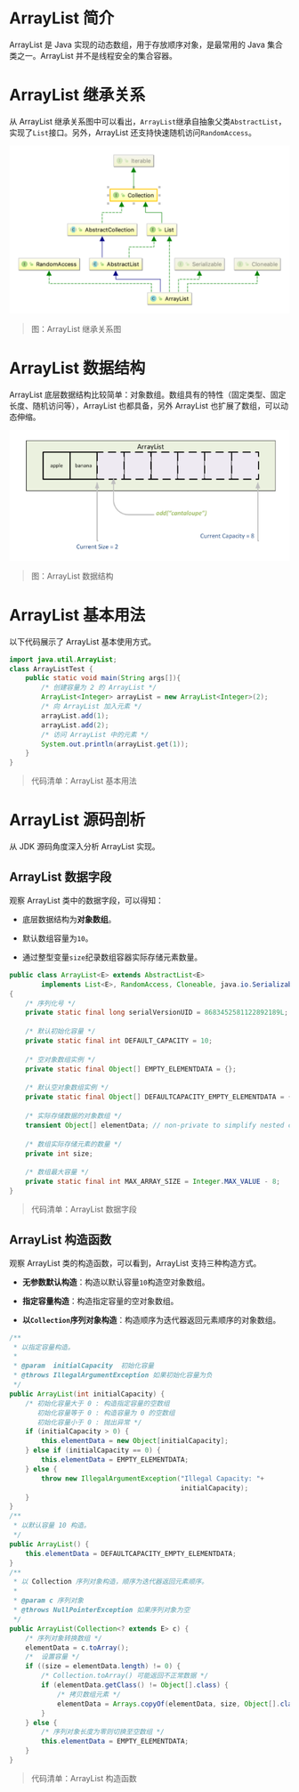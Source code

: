 # ArrayList 简介

ArrayList 是 Java 实现的动态数组，用于存放顺序对象，是最常用的 Java 集合类之一。ArrayList 并不是线程安全的集合容器。

# ArrayList 继承关系

从 ArrayList 继承关系图中可以看出，`ArrayList`继承自抽象父类`AbstractList`，实现了`List`接口。另外，ArrayList 还支持快速随机访问`RandomAccess`。

![Collections-ArrayList-1-Hierarchy][Collections-ArrayList-1-Hierarchy]

> 图：ArrayList 继承关系图

# ArrayList 数据结构

ArrayList 底层数据结构比较简单：对象数组。数组具有的特性（固定类型、固定长度、随机访问等），ArrayList 也都具备，另外 ArrayList 也扩展了数组，可以动态伸缩。

![Collections-ArrayList-2-DataStructure][Collections-ArrayList-2-DataStructure]

> 图：ArrayList 数据结构

# ArrayList 基本用法

以下代码展示了 ArrayList 基本使用方式。

```java
import java.util.ArrayList;
class ArrayListTest {
    public static void main(String args[]){
        /* 创建容量为 2 的 ArrayList */
        ArrayList<Integer> arrayList = new ArrayList<Integer>(2);
        /* 向 ArrayList 加入元素 */
        arrayList.add(1);
        arrayList.add(2);
        /* 访问 ArrayList 中的元素 */
        System.out.println(arrayList.get(1));
    }
}
```
> 代码清单：ArrayList 基本用法

# ArrayList 源码剖析

从 JDK 源码角度深入分析 ArrayList 实现。

## ArrayList 数据字段

观察 ArrayList 类中的数据字段，可以得知：

- 底层数据结构为**对象数组**。

- 默认数组容量为`10`。

- 通过整型变量`size`纪录数组容器实际存储元素数量。

```java
public class ArrayList<E> extends AbstractList<E>
        implements List<E>, RandomAccess, Cloneable, java.io.Serializable
{
    /* 序列化号 */
    private static final long serialVersionUID = 8683452581122892189L;

    /* 默认初始化容量 */
    private static final int DEFAULT_CAPACITY = 10;

    /* 空对象数组实例 */
    private static final Object[] EMPTY_ELEMENTDATA = {};

    /* 默认空对象数组实例 */
    private static final Object[] DEFAULTCAPACITY_EMPTY_ELEMENTDATA = {};

    /* 实际存储数据的对象数组 */
    transient Object[] elementData; // non-private to simplify nested class access

    /* 数组实际存储元素的数量 */
    private int size;

    /* 数组最大容量 */
    private static final int MAX_ARRAY_SIZE = Integer.MAX_VALUE - 8;
}
```
> 代码清单：ArrayList 数据字段

## ArrayList 构造函数

观察 ArrayList 类的构造函数，可以看到，ArrayList 支持三种构造方式。

- **无参数默认构造**：构造以默认容量`10`构造空对象数组。

- **指定容量构造**：构造指定容量的空对象数组。

- **以`Collection`序列对象构造**：构造顺序为迭代器返回元素顺序的对象数组。

```java
/**
 * 以指定容量构造。
 *
 * @param  initialCapacity  初始化容量
 * @throws IllegalArgumentException 如果初始化容量为负
 */
public ArrayList(int initialCapacity) {
    /* 初始化容量大于 0 : 构造指定容量的空数组
       初始化容量等于 0 : 构造容量为 0 的空数组
       初始化容量小于 0 : 抛出异常 */
    if (initialCapacity > 0) {
        this.elementData = new Object[initialCapacity];
    } else if (initialCapacity == 0) {
        this.elementData = EMPTY_ELEMENTDATA;
    } else {
        throw new IllegalArgumentException("Illegal Capacity: "+
                                           initialCapacity);
    }
}
/**
 * 以默认容量 10 构造。
 */
public ArrayList() {
    this.elementData = DEFAULTCAPACITY_EMPTY_ELEMENTDATA;
}
/**
 * 以 Collection 序列对象构造，顺序为迭代器返回元素顺序。
 *
 * @param c 序列对象
 * @throws NullPointerException 如果序列对象为空
 */
public ArrayList(Collection<? extends E> c) {
    /* 序列对象转换数组 */
    elementData = c.toArray();
    /*  设置容量 */
    if ((size = elementData.length) != 0) {
        /* Collection.toArray() 可能返回不正常数据 */
        if (elementData.getClass() != Object[].class) {
            /* 拷贝数组元素 */
            elementData = Arrays.copyOf(elementData, size, Object[].class);
        }
    } else {
        /* 序列对象长度为零则切换至空数组 */
        this.elementData = EMPTY_ELEMENTDATA;
    }
}
```
> 代码清单：ArrayList 构造函数






[Collections-ArrayList-1-Hierarchy]: ../../images/Collections-ArrayList-1-Hierarchy.png

[Collections-ArrayList-2-DataStructure]: ../../images/Collections-ArrayList-2-DataStructure.png

<!-- EOF -->
